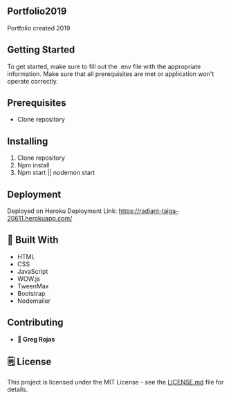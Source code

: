 ## Portfolio2019
Portfolio created 2019

## Getting Started

To get started, make sure to fill out the .env file with the appropriate information. Make sure that all prerequisites are met or application won't operate correctly.

## Prerequisites

- Clone repository

## Installing

1. Clone repository
2. Npm install
3. Npm start || nodemon start

## Deployment

Deployed on Heroku
Deployment Link: https://radiant-taiga-20611.herokuapp.com/

## 🔨 **Built With**

* HTML
* CSS
* JavaScript
* WOW.js
* TweenMax
* Bootstrap
* Nodemailer

## Contributing

* **👤 Greg Rojas**

## 🗒 **License**

This project is licensed under the MIT License - see the [LICENSE.md](LICENSE.md) file for details.
